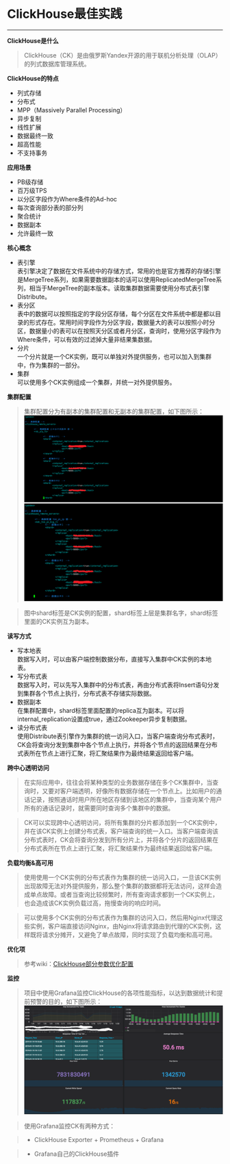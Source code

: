 # ClickHouse最佳实践


---

**ClickHouse是什么**

>ClickHouse（CK）是由俄罗斯Yandex开源的用于联机分析处理（OLAP）的列式数据库管理系统。
    
**ClickHouse的特点**

 - 列式存储
 - 分布式
 - MPP（Massively Parallel Processing）
 - 异步复制
 - 线性扩展
 - 数据最终一致
 - 超高性能
 - 不支持事务
 
**应用场景**
    
 - PB级存储
 - 百万级TPS
 - 以分区字段作为Where条件的Ad-hoc
 - 每次查询部分表的部分列
 - 聚合统计
 - 数据副本
 - 允许最终一致

**核心概念**

 - 表引擎  
    表引擎决定了数据在文件系统中的存储方式，常用的也是官方推荐的存储引擎是MergeTree系列，如果需要数据副本的话可以使用ReplicatedMergeTree系列，相当于MergeTree的副本版本。读取集群数据需要使用分布式表引擎Distribute。  
 - 表分区  
    表中的数据可以按照指定的字段分区存储，每个分区在文件系统中都是都以目录的形式存在。常用时间字段作为分区字段，数据量大的表可以按照小时分区，数据量小的表可以在按照天分区或者月分区，查询时，使用分区字段作为Where条件，可以有效的过滤掉大量非结果集数据。
 - 分片  
    一个分片就是一个CK实例，既可以单独对外提供服务，也可以加入到集群中，作为集群的一部分。
 - 集群  
    可以使用多个CK实例组成一个集群，并统一对外提供服务。

**集群配置**

>集群配置分为有副本的集群配置和无副本的集群配置，如下图所示：
![cluster_no_replica](https://github.com/SnailFastGo/Markdown-Document/blob/master/blob/pic/ck/cluster_no_replica.png)
![cluster_replica](https://github.com/SnailFastGo/Markdown-Document/blob/master/blob/pic/ck/cluster_replica.png)

>图中shard标签是CK实例的配置，shard标签上层是集群名字，shard标签里面的CK实例互为副本。

**读写方式**

- 写本地表  
    数据写入时，可以由客户端控制数据分布，直接写入集群中CK实例的本地表。
- 写分布式表  
    数据写入时，可以先写入集群中的分布式表，再由分布式表将Insert语句分发到集群各个节点上执行，分布式表不存储实际数据。
- 数据副本  
    在集群配置中，shard标签里面配置的replica互为副本。可以将internal_replication设置成true，通过Zookeeper异步复制数据。
- 读分布式表  
使用Distribute表引擎作为集群的统一访问入口，当客户端查询分布式表时，CK会将查询分发到集群中各个节点上执行，并将各个节点的返回结果在分布式表所在节点上进行汇聚，将汇聚结果作为最终结果返回给客户端。

**跨中心透明访问**

>在实际应用中，往往会将某种类型的业务数据存储在多个CK集群中，当查询时，又要对客户端透明，好像所有数据存储在一个节点上。比如用户的通话记录，按照通话时用户所在地区存储到该地区的集群中，当查询某个用户所有的通话记录时，就需要同时查询多个集群中的数据。

>CK可以实现跨中心透明访问，将所有集群的分片都添加到一个CK实例中，并在该CK实例上创建分布式表，客户端查询的统一入口。当客户端查询该分布式表时，CK会将查询分发到所有分片上，并将各个分片的返回结果在分布式表所在节点上进行汇聚，将汇聚结果作为最终结果返回给客户端。

**负载均衡&高可用**
>使用使用一个CK实例的分布式表作为集群的统一访问入口，一旦该CK实例出现故障无法对外提供服务，那么整个集群的数据都将无法访问，这样会造成单点故障。或者当查询比较频繁时，所有查询请求都到一个CK实例上，也会造成该CK实例负载过高，拖慢查询的响应时间。

>可以使用多个CK实例的分布式表作为集群的访问入口，然后用Nginx代理这些实例，客户端直接访问Nginx，由Nginx将请求路由到代理的CK实例，这样既将请求分摊开，又避免了单点故障，同时实现了负载均衡和高可用。

**优化项**
 >参考wiki：[ClickHouse部分参数优化配置][1]
 
 **监控**
>项目中使用Grafana监控ClickHouse的各项性能指标，以达到数据统计和提前预警的目的，如下图所示：
![mornitor_ck_fs](https://github.com/SnailFastGo/Markdown-Document/blob/master/blob/pic/ck/monitor_fs.png)

>使用Grafana监控CK有两种方式：

 >-  ClickHouse Exporter + Prometheus + Grafana
 

 >- Grafana自己的ClickHouse插件


  [1]: http://wiki.baifendian.com/pages/viewpage.action?pageId=23672777#id-06.%E7%BB%84%E4%BB%B6%E9%83%A8%E7%BD%B2%E9%85%8D%E7%BD%AECheck%E9%A1%B9-%EF%BC%881%EF%BC%89%E5%8F%82%E6%95%B0%E8%AE%BE%E7%BD%AE
